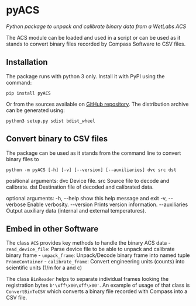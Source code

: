 pyACS
=====

_Python package to unpack and calibrate binary data from a WetLabs ACS_

The ACS module can be loaded and used in a script or can be used as it stands to convert binary files recorded by Compass Software to CSV files.

## Installation
The package runs with python 3 only. Install it with PyPI using the command:

    pip install pyACS

Or from the sources available on [GitHub repository](https://github.com/OceanColor/pyACS/).
The distribution archive can be generated using:

    python3 setup.py sdist bdist_wheel

## Convert binary to CSV files
The package can be used as it stands from the command line to convert binary files to 

    python -m pyACS [-h] [-v] [--version] [--auxiliaries] dvc src dst

positional arguments:
  dvc            Device file.
  src            Source file to decode and calibrate.
  dst            Destination file of decoded and calibrated data.

optional arguments:
  -h, --help     show this help message and exit
  -v, --verbose  Enable verbosity.
  --version      Prints version information.
  --auxiliaries  Output auxiliary data (internal and external temperatures).

## Embed in other Software
The class `ACS` provides key methods to handle the binary ACS data
    - `read_device_file`: Parse device file to be able to unpack and calibrate binary frame
    - `unpack_frame`: Unpack/Decode binary frame into named tuple `FrameContainer`
    - `calibrate_frame`: Convert engineering units (counts) into scientific units (1/m for a and c)

The class `BinReader` helps to separate individual frames looking the registration bytes `b'\xff\x00\xff\x00'`. An example of usage of that class is `ConvertBinToCSV` which converts a binary file recorded with Compass into a CSV file. 
